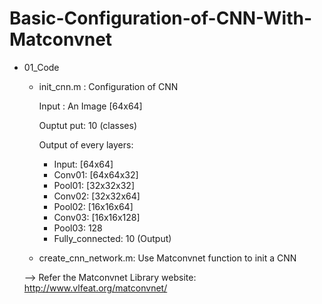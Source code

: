 # Basic-Configuration-of-CNN-With-Matconvnet

- 01_Code
  + init_cnn.m : Configuration of CNN
  
      Input : An Image [64x64]
      
      Ouptut put: 10 (classes)
      
      Output of every layers:  
             
      + Input:  [64x64]
      + Conv01: [64x64x32]
      + Pool01: [32x32x32]
      + Conv02: [32x32x64]
      + Pool02: [16x16x64]
      + Conv03: [16x16x128]
      + Pool03: 128
      + Fully_connected: 10 (Output)
      
  + create_cnn_network.m: Use Matconvnet function to init a CNN 
  
  --> Refer the Matconvnet Library website: http://www.vlfeat.org/matconvnet/  
